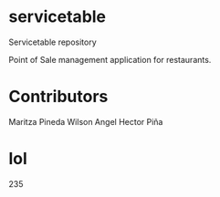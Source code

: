 # servicetable
Servicetable repository

Point of Sale management application for restaurants.

Contributors
============
Maritza Pineda
Wilson Angel
Hector Piña

# lol

235

